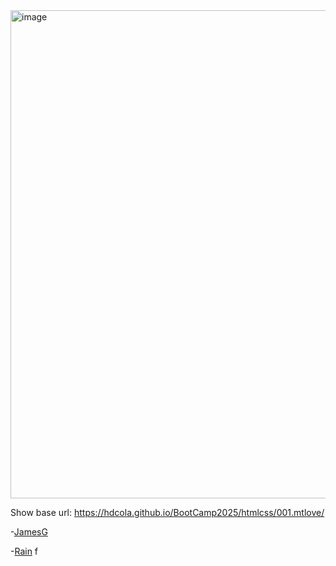 <img width="781" alt="image" src="https://github.com/user-attachments/assets/4f4271f0-df45-4086-abb2-4975a6e1981d" />

Show base url: https://hdcola.github.io/BootCamp2025/htmlcss/001.mtlove/

-[JamesG](https://hdcola.github.io/BootCamp2025/htmlcss/001.mtlove/JamesG/)

-[Rain](https://hdcola.github.io/BootCamp2025/htmlcss/001.mtlove/Rain/mtlove.html)
f